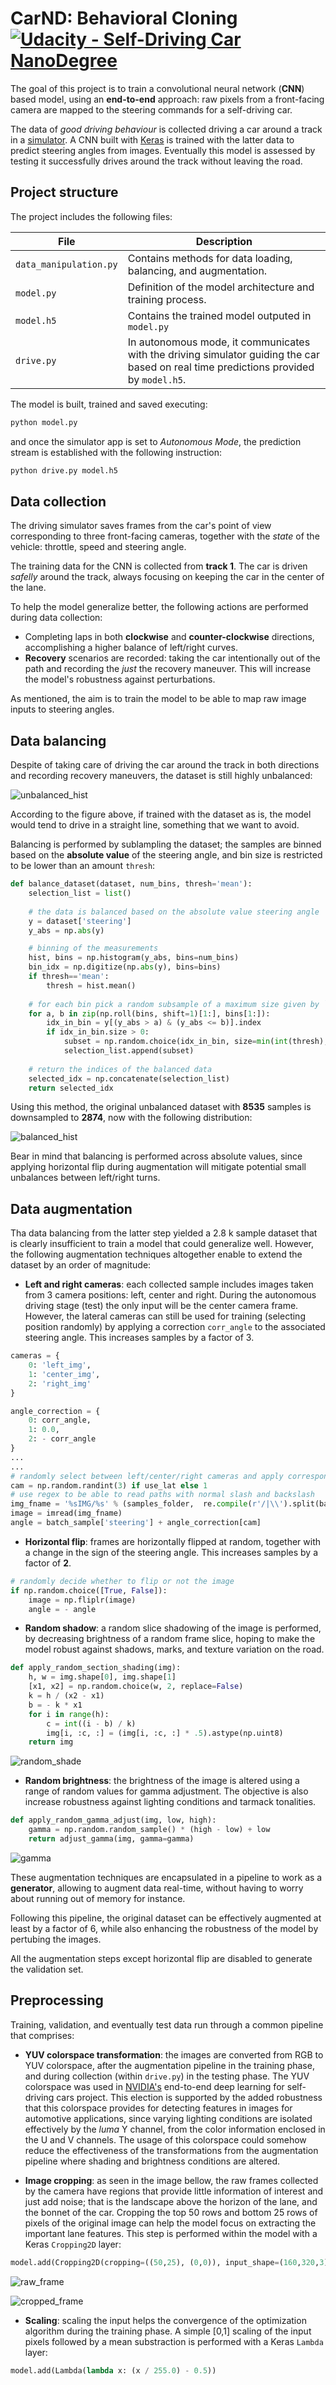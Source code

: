 # **CarND: Behavioral Cloning**  [![Udacity - Self-Driving Car NanoDegree](https://s3.amazonaws.com/udacity-sdc/github/shield-carnd.svg)](http://www.udacity.com/drive)
[//]: # (Image References)

[unbalanced_hist]: ./examples/unbalanced_hist.png
[balanced_hist]: ./examples/balanced_hist.png
[random_shade]: ./examples/random_shade.png 
[gamma]: ./examples/gamma.png 
[raw_frame]: ./examples/raw_frame.png 
[cropped_frame]: ./examples/cropped_frame.png 


The goal of this project is to train a convolutional neural network (**CNN**) based model, using an **end-to-end** approach: raw pixels from a front-facing camera are mapped to the steering commands for a self-driving car.

The data of *good driving behaviour* is collected driving a car around a track in a [simulator](https://github.com/udacity/self-driving-car-sim). A CNN built with [Keras](https://keras.io/) is trained with the latter data to predict steering angles from images. Eventually this model is assessed by testing it successfully drives around the track without leaving the road.

## Project structure

The project includes the following files:

| File                         | Description                                                                        |
| ---------------------------- | ---------------------------------------------------------------------------------- |
| `data_manipulation.py`                    | Contains methods for data loading, balancing, and augmentation.                  |
| `model.py`                   | Definition of the model architecture and training process.
| `model.h5`                   | Contains the trained model outputed in `model.py`  |
| `drive.py`                   | In autonomous mode, it communicates with the driving simulator guiding the car based on real time predictions provided by `model.h5`. |

The model is built, trained and saved executing: 
```sh
python model.py
```
and once the simulator app is set to *Autonomous Mode*, the prediction stream is established with the following instruction:
```sh
python drive.py model.h5
```

## Data collection

The driving simulator saves frames from the car's point of view corresponding to three front-facing cameras, together with the *state* of the vehicle: throttle, speed and steering angle.

The training data for the CNN is collected from **track 1**. The car is driven *safelly* around the track, always focusing on keeping the car in the center of the lane.

To help the model generalize better, the following actions are performed during data collection:
+ Completing laps in both **clockwise** and **counter-clockwise** directions, accomplishing a higher balance of left/right curves.
+ **Recovery** scenarios are recorded: taking the car intentionally out of the path and recording the *just* the recovery maneuver. This will increase the model's robustness against perturbations.

As mentioned, the aim is to train the model to be able to map raw image inputs to steering angles.

## Data balancing

Despite of taking care of driving the car around the track in both directions and recording recovery maneuvers, the dataset is still highly unbalanced:

![unbalanced_hist]

According to the figure above, if trained with the dataset as is, the model would tend to drive in a straight line, something that we want to avoid.

Balancing is performed by sublampling the dataset; the samples are binned based on the **absolute value** of the steering angle, and bin size is restricted to be lower than an amount `thresh`:

```python
def balance_dataset(dataset, num_bins, thresh='mean'):
    selection_list = list()
    
    # the data is balanced based on the absolute value steering angle
    y = dataset['steering']
    y_abs = np.abs(y)

    # binning of the measurements
    hist, bins = np.histogram(y_abs, bins=num_bins)
    bin_idx = np.digitize(np.abs(y), bins=bins)
    if thresh=='mean':
        thresh = hist.mean()
    
    # for each bin pick a random subsample of a maximum size given by `thresh`
    for a, b in zip(np.roll(bins, shift=1)[1:], bins[1:]):
        idx_in_bin = y[(y_abs > a) & (y_abs <= b)].index
        if idx_in_bin.size > 0:
            subset = np.random.choice(idx_in_bin, size=min(int(thresh), idx_in_bin.size), replace=False)
            selection_list.append(subset)
    
    # return the indices of the balanced data
    selected_idx = np.concatenate(selection_list)
    return selected_idx
```

Using this method, the original unbalanced dataset with **8535** samples is downsampled to **2874**, now with the following distribution:

![balanced_hist]

Bear in mind that balancing is performed across absolute values, since applying horizontal flip during augmentation will mitigate potential small unbalances between left/right turns.

## Data augmentation

Tha data balancing from the latter step yielded a 2.8 k sample dataset that is clearly insufficient to train a model that could generalize well. However, the following augmentation techniques altogether enable to extend the dataset by an order of magnitude:
+ **Left and right cameras**: each collected sample includes images taken from 3 camera positions: left, center and right. During the autonomous driving stage (test) the only input will be the center camera frame. However, the lateral cameras can still be used for training (selecting position randomly) by applying a correction `corr_angle` to the associated steering angle. This increases samples by a factor of 3.
```python
cameras = {
    0: 'left_img',
    1: 'center_img',
    2: 'right_img'
}

angle_correction = {
    0: corr_angle,
    1: 0.0,
    2: - corr_angle
}
...
...
# randomly select between left/center/right cameras and apply corresponding correction
cam = np.random.randint(3) if use_lat else 1
# use regex to be able to read paths with normal slash and backslash
img_fname = '%sIMG/%s' % (samples_folder,  re.compile(r'/|\\').split(batch_sample[cameras[cam]])[-1])
image = imread(img_fname)
angle = batch_sample['steering'] + angle_correction[cam]
```
+ **Horizontal flip**: frames are horizontally flipped at random, together with a change in the sign of the steering angle. This increases samples by a factor of **2**.
```python
# randomly decide whether to flip or not the image
if np.random.choice([True, False]):
    image = np.fliplr(image)
    angle = - angle
```
+ **Random shadow**: a random slice shadowing of the image is performed, by decreasing brightness of a random frame slice, hoping to make the model robust against shadows, marks, and texture variation on the road.
```python
def apply_random_section_shading(img):
    h, w = img.shape[0], img.shape[1]
    [x1, x2] = np.random.choice(w, 2, replace=False)
    k = h / (x2 - x1)
    b = - k * x1
    for i in range(h):
        c = int((i - b) / k)
        img[i, :c, :] = (img[i, :c, :] * .5).astype(np.uint8)
    return img
```

![random_shade]

+ **Random brightness**: the brightness of the image is altered using a range of random values for gamma adjustment. The objective is also increase robustness against lighting conditions and tarmack tonalities.
```python
def apply_random_gamma_adjust(img, low, high):
    gamma = np.random.random_sample() * (high - low) + low
    return adjust_gamma(img, gamma=gamma)
```

![gamma]

These augmentation techniques are encapsulated in a pipeline to work as a **generator**, allowing to augment data real-time, without having to worry about running out of memory for instance.

Following this pipeline, the original dataset can be effectively augmented at least by a factor of 6, while also enhancing the robustness of the model by pertubing the images.

All the augmentation steps except horizontal flip are disabled to generate the validation set.

## Preprocessing

Training, validation, and eventually test data run through a common pipeline that comprises:
+ **YUV colorspace transformation**: the images are converted from RGB to YUV colorspace, after the augmentation pipeline in the training phase, and during collection (within `drive.py`) in the testing phase. The YUV colorspace was used in [NVIDIA's](https://devblogs.nvidia.com/parallelforall/deep-learning-self-driving-cars/) end-to-end deep learning for self-driving cars project. This election is supported by the added robustness that this colorspace provides for detecting features in images for automotive applications, since varying lighting conditions are isolated effectively by the *luma* Y channel, from the color information enclosed in the U and V channels. The usage of this colorspace could somehow reduce the effectiveness of the transformations from the augmentation pipeline where shading and brightness conditions are altered.

+ **Image cropping**: as seen in the image bellow, the raw frames collected by the camera have regions that provide little information of interest and just add noise; that is the landscape above the horizon of the lane, and the bonnet of the car. Cropping the top 50 rows and bottom 25 rows of pixels of the original image can help the model focus on extracting the important lane features. This step is performed within the model with a Keras `Cropping2D` layer:
```python
model.add(Cropping2D(cropping=((50,25), (0,0)), input_shape=(160,320,3)))
```

![raw_frame]

![cropped_frame]

+ **Scaling**: scaling the input helps the convergence of the optimization algorithm during the training phase. A simple [0,1] scaling of the input pixels followed by a mean substraction is performed with a Keras `Lambda` layer:
```python
model.add(Lambda(lambda x: (x / 255.0) - 0.5))
```
